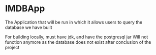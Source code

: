 # IMDBApp
The Application that will be run in which it allows users to query the database we have built

For building locally, must have jdk, and have the postgresql jar
Will not function anymore as the database does not exist after conclusion of the project
